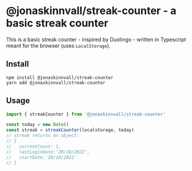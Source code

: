 # @jonaskinnvall/streak-counter - a basic streak counter

This is a basic streak counter - inspired by Duolingo - written in Typescript
meant for the browser (uses `LocalStorage`).

## Install

```shell
npm install @jonaskinnvall/streak-counter
yarn add @jonaskinnvall/streak-counter
```

## Usage

```js
import { streakCounter } from '@jonaskinnvall/streak-counter'

const today = new Date()
const streak = streakCounter(localstorage, today)
// streak returns an object:
// {
//   currentCount: 1,
//   lastLoginDate:'28/10/2022',
//   startDate:'28/10/2022'
// }
```
